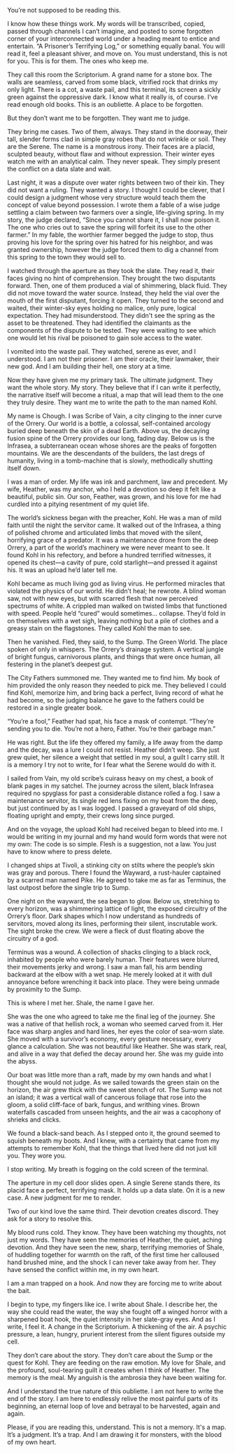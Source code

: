 You’re not supposed to be reading this.

I know how these things work. My words will be transcribed, copied, passed through channels I can’t imagine, and posted to some forgotten corner of your interconnected world under a heading meant to entice and entertain. “A Prisoner’s Terrifying Log,” or something equally banal. You will read it, feel a pleasant shiver, and move on. You must understand, this is not for you. This is for them. The ones who keep me.

They call this room the Scriptorium. A grand name for a stone box. The walls are seamless, carved from some black, vitrified rock that drinks my only light. There is a cot, a waste pail, and this terminal, its screen a sickly green against the oppressive dark. I know what it really is, of course. I’ve read enough old books. This is an oubliette. A place to be forgotten.

But they don’t want me to be forgotten. They want me to judge.

They bring me cases. Two of them, always. They stand in the doorway, their tall, slender forms clad in simple gray robes that do not wrinkle or soil. They are the Serene. The name is a monstrous irony. Their faces are a placid, sculpted beauty, without flaw and without expression. Their winter eyes watch me with an analytical calm. They never speak. They simply present the conflict on a data slate and wait.

Last night, it was a dispute over water rights between two of their kin. They did not want a ruling. They wanted a story. I thought I could be clever, that I could design a judgment whose very structure would teach them the concept of value beyond possession. I wrote them a fable of a wise judge settling a claim between two farmers over a single, life-giving spring. In my story, the judge declared, “Since you cannot share it, I shall now poison it. The one who cries out to save the spring will forfeit its use to the other farmer.” In my fable, the worthier farmer begged the judge to stop, thus proving his love for the spring over his hatred for his neighbor, and was granted ownership, however the judge forced them to dig a channel from this spring to the town they would sell to.

I watched through the aperture as they took the slate. They read it, their faces giving no hint of comprehension. They brought the two disputants forward. Then, one of them produced a vial of shimmering, black fluid. They did not move toward the water source. Instead, they held the vial over the mouth of the first disputant, forcing it open. They turned to the second and waited, their winter-sky eyes holding no malice, only pure, logical expectation. They had misunderstood. They didn't see the spring as the asset to be threatened. They had identified the claimants as the components of the dispute to be tested. They were waiting to see which one would let his rival be poisoned to gain sole access to the water.

I vomited into the waste pail. They watched, serene as ever, and I understood. I am not their prisoner. I am their oracle, their lawmaker, their new god. And I am building their hell, one story at a time.

Now they have given me my primary task. The ultimate judgment. They want the whole story. My story. They believe that if I can write it perfectly, the narrative itself will become a ritual, a map that will lead them to the one they truly desire. They want me to write the path to the man named Kohl.

My name is Chough. I was Scribe of Vain, a city clinging to the inner curve of the Orrery. Our world is a bottle, a colossal, self-contained arcology buried deep beneath the skin of a dead Earth. Above us, the decaying fusion spine of the Orrery provides our long, fading day. Below us is the Infrasea, a subterranean ocean whose shores are the peaks of forgotten mountains. We are the descendants of the builders, the last dregs of humanity, living in a tomb-machine that is slowly, methodically shutting itself down.

I was a man of order. My life was ink and parchment, law and precedent. My wife, Heather, was my anchor, who I held a devotion so deep it felt like a beautiful, public sin. Our son, Feather, was grown, and his love for me had curdled into a pitying resentment of my quiet life.

The world’s sickness began with the preacher, Kohl. He was a man of mild faith until the night the servitor came. It walked out of the Infrasea, a thing of polished chrome and articulated limbs that moved with the silent, horrifying grace of a predator. It was a maintenance drone from the deep Orrery, a part of the world’s machinery we were never meant to see. It found Kohl in his refectory, and before a hundred terrified witnesses, it opened its chest—a cavity of pure, cold starlight—and pressed it against his. It was an upload he’d later tell me.

Kohl became as much living god as living virus. He performed miracles that violated the physics of our world. He didn’t heal; he rewrote. A blind woman saw, not with new eyes, but with scarred flesh that now perceived spectrums of white. A crippled man walked on twisted limbs that functioned with speed. People he’d “cured” would sometimes… collapse. They’d fold in on themselves with a wet sigh, leaving nothing but a pile of clothes and a greasy stain on the flagstones. They called Kohl the man to see.

Then he vanished. Fled, they said, to the Sump. The Green World. The place spoken of only in whispers. The Orrery’s drainage system. A vertical jungle of bright fungus, carnivorous plants, and things that were once human, all festering in the planet’s deepest gut.

The City Fathers summoned me. They wanted me to find him. My book of him provided the only reason they needed to pick me. They believed I could find Kohl, memorize him, and bring back a perfect, living record of what he had become, so the judging balance he gave to the fathers could be restored in a single greater book.

“You’re a fool,” Feather had spat, his face a mask of contempt. “They’re sending you to die. You’re not a hero, Father. You’re their garbage man.”

He was right. But the life they offered my family, a life away from the damp and the decay, was a lure I could not resist. Heather didn’t weep. She just grew quiet, her silence a weight that settled in my soul, a guilt I carry still. It is a memory I try not to write, for I fear what the Serene would do with it.

I sailed from Vain, my old scribe’s cuirass heavy on my chest, a book of blank pages in my satchel. The journey across the silent, black Infrasea required no spyglass for past a considerable distance rolled a fog. I saw a maintenance servitor, its single red lens fixing on my boat from the deep, but just continued by as I was logged. I passed a graveyard of old ships, floating upright and empty, their crews long since purged.

And on the voyage, the upload Kohl had received began to bleed into me. I would be writing in my journal and my hand would form words that were not my own: The code is so simple. Flesh is a suggestion, not a law. You just have to know where to press delete.

I changed ships at Tivoli, a stinking city on stilts where the people’s skin was gray and porous. There I found the Wayward, a rust-hauler captained by a scarred man named Pike. He agreed to take me as far as Terminus, the last outpost before the single trip to Sump.

One night on the wayward, the sea began to glow. Below us, stretching to every horizon, was a shimmering lattice of light, the exposed circuitry of the Orrery’s floor. Dark shapes which I now understand as hundreds of servitors, moved along its lines, performing their silent, inscrutable work. The sight broke the crew. We were a fleck of dust floating above the circuitry of a god.

Terminus was a wound. A collection of shacks clinging to a black rock, inhabited by people who were barely human. Their features were blurred, their movements jerky and wrong. I saw a man fall, his arm bending backward at the elbow with a wet snap. He merely looked at it with dull annoyance before wrenching it back into place. They were being unmade by proximity to the Sump.

This is where I met her. Shale, the name I gave her.

She was the one who agreed to take me the final leg of the journey. She was a native of that hellish rock, a woman who seemed carved from it. Her face was sharp angles and hard lines, her eyes the color of sea-worn slate. She moved with a survivor’s economy, every gesture necessary, every glance a calculation. She was not beautiful like Heather. She was stark, real, and alive in a way that defied the decay around her. She was my guide into the abyss.

Our boat was little more than a raft, made by my own hands and what I thought she would not judge. As we sailed towards the green stain on the horizon, the air grew thick with the sweet stench of rot. The Sump was not an island; it was a vertical wall of cancerous foliage that rose into the gloom, a solid cliff-face of bark, fungus, and writhing vines. Brown waterfalls cascaded from unseen heights, and the air was a cacophony of shrieks and clicks.

We found a black-sand beach. As I stepped onto it, the ground seemed to squish beneath my boots. And I knew, with a certainty that came from my attempts to remember Kohl, that the things that lived here did not just kill you. They wore you.

I stop writing. My breath is fogging on the cold screen of the terminal.

The aperture in my cell door slides open. A single Serene stands there, its placid face a perfect, terrifying mask. It holds up a data slate. On it is a new case. A new judgment for me to render.

Two of our kind love the same third. Their devotion creates discord. They ask for a story to resolve this.

My blood runs cold. They know. They have been watching my thoughts, not just my words. They have seen the memories of Heather, the quiet, aching devotion. And they have seen the new, sharp, terrifying memories of Shale, of huddling together for warmth on the raft, of the first time her calloused hand brushed mine, and the shock I can never take away from her. They have sensed the conflict within me, in my own heart.

I am a man trapped on a hook. And now they are forcing me to write about the bait.

I begin to type, my fingers like ice. I write about Shale. I describe her, the way she could read the water, the way she fought off a winged horror with a sharpened boat hook, the quiet intensity in her slate-gray eyes. And as I write, I feel it. A change in the Scriptorium. A thickening of the air. A psychic pressure, a lean, hungry, prurient interest from the silent figures outside my cell.

They don’t care about the story. They don’t care about the Sump or the quest for Kohl. They are feeding on the raw emotion. My love for Shale, and the profound, soul-tearing guilt it creates when I think of Heather. The memory is the meal. My anguish is the ambrosia they have been waiting for.

And I understand the true nature of this oubliette. I am not here to write the end of the story. I am here to endlessly relive the most painful parts of its beginning, an eternal loop of love and betrayal to be harvested, again and again.

Please, if you are reading this, understand. This is not a memory. It's a map. It’s a judgment. It’s a trap. And I am drawing it for monsters, with the blood of my own heart.